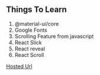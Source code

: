 ## Things To Learn

1. @material-ui/core
2. Google Fonts
3. Scrolling Feature from javascript
4. React Slick
5. React reveal
6. React Scroll

[Hosted Url](auspicious-fowl.surge.sh)
